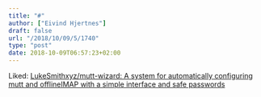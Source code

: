 ```yaml
---
title: "#"
author: ["Eivind Hjertnes"]
draft: false
url: "/2018/10/09/5/1740"
type: "post"
date: 2018-10-09T06:57:23+02:00
---
```


Liked:
[LukeSmithxyz/mutt-wizard:
A system for automatically configuring mutt and offlineIMAP with a
simple interface and safe passwords](https://github.com/LukeSmithxyz/mutt-wizard)
